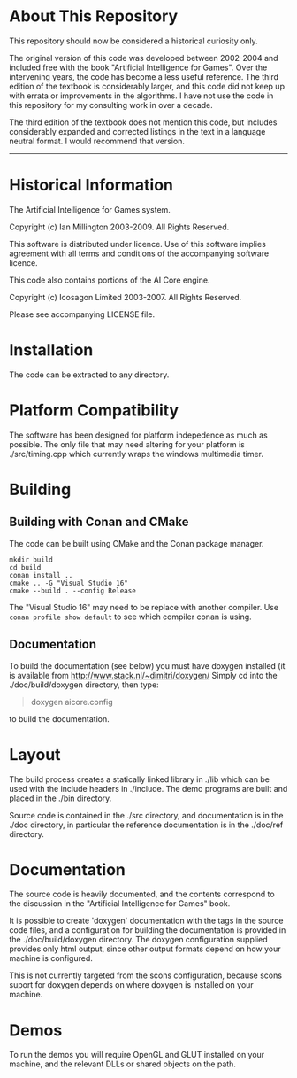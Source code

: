 # About This Repository

This repository should now be considered a historical curiosity only.

The original version of this code was developed between 2002-2004 and included free with the book "Artificial Intelligence for Games". Over the intervening years, the code has become a less useful reference. The third edition of the textbook is considerably larger, and this code did not keep up with errata or improvements in the algorithms. I have not use the code in this repository for my consulting work in over a decade.

The third edition of the textbook does not mention this code, but includes considerably expanded and corrected listings in the text in a language neutral format. I would recommend that version.


---

# Historical Information

The Artificial Intelligence for Games system.

Copyright (c) Ian Millington 2003-2009. All Rights Reserved.

This software is distributed under licence. Use of this software
implies agreement with all terms and conditions of the accompanying
software licence.

This code also contains portions of the AI Core engine.

Copyright (c) Icosagon Limited 2003-2007. All Rights Reserved.

Please see accompanying LICENSE file.



Installation
============

The code can be extracted to any directory.


Platform Compatibility
======================

The software has been designed for platform indepedence as much as
possible. The only file that may need altering for your platform is
./src/timing.cpp which currently wraps the windows multimedia timer.


Building
========

Building with Conan and CMake
-------------------

The code can be built using CMake and the Conan package manager.

```shell
mkdir build
cd build
conan install ..
cmake .. -G "Visual Studio 16"
cmake --build . --config Release
```

The "Visual Studio 16" may need to be replace with another compiler. Use `conan
profile show default` to see which compiler conan is using.


Documentation
-------------

To build the documentation (see below) you must have doxygen
installed (it is available from http://www.stack.nl/~dimitri/doxygen/
Simply cd into the ./doc/build/doxygen directory, then type:

> doxygen aicore.config

to build the documentation.


Layout
======

The build process creates a statically linked library in ./lib which
can be used with the include headers in ./include. The demo programs
are built and placed in the ./bin directory.

Source code is contained in the ./src directory, and documentation
is in the ./doc directory, in particular the reference documentation
is in the ./doc/ref directory.


Documentation
=============

The source code is heavily documented, and the contents correspond to
the discussion in the "Artificial Intelligence for Games" book.

It is possible to create 'doxygen' documentation with the tags in the
source code files, and a configuration for building the documentation
is provided in the ./doc/build/doxygen directory. The doxygen
configuration supplied provides only html output, since other output
formats depend on how your machine is configured.

This is not currently targeted from the scons configuration, because
scons suport for doxygen depends on where doxygen is installed on your
machine.


Demos
=====

To run the demos you will require OpenGL and GLUT installed on your
machine, and the relevant DLLs or shared objects on the path.

